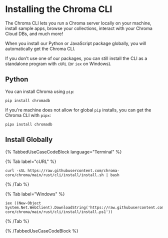 # Installing the Chroma CLI

The Chroma CLI lets you run a Chroma server locally on your machine, install sample apps, browse your collections, interact with your Chroma Cloud DBs, and much more!

When you install our Python or JavaScript package globally, you will automatically get the Chroma CLI.

If you don't use one of our packages, you can still install the CLI as a standalone program with `cURL` (or `iex` on Windows).

## Python

You can install Chroma using `pip`:

```terminal
pip install chromadb
```

If you're machine does not allow for global `pip` installs, you can get the Chroma CLI with `pipx`:

```terminal
pipx install chromadb
```

[//]: # (## JavaScript)

[//]: # ()
[//]: # ({% TabbedUseCaseCodeBlock language="Terminal" %})

[//]: # ()
[//]: # ({% Tab label="yarn" %})

[//]: # (```terminal)

[//]: # (yarn global add chromadb )

[//]: # (```)

[//]: # ({% /Tab %})

[//]: # ()
[//]: # ({% Tab label="npm" %})

[//]: # (```terminal)

[//]: # (npm install -g chromadb)

[//]: # (```)

[//]: # ({% /Tab %})

[//]: # ()
[//]: # ({% Tab label="pnpm" %})

[//]: # (```terminal)

[//]: # (pnpm add -g chromadb )

[//]: # (```)

[//]: # ({% /Tab %})

[//]: # ()
[//]: # ({% Tab label="bun" %})

[//]: # (```terminal)

[//]: # (bun add -g chromadb )

[//]: # (```)

[//]: # ({% /Tab %})

[//]: # ()
[//]: # ({% /TabbedUseCaseCodeBlock %})

## Install Globally

{% TabbedUseCaseCodeBlock language="Terminal" %}

{% Tab label="cURL" %}
```terminal
curl -sSL https://raw.githubusercontent.com/chroma-core/chroma/main/rust/cli/install/install.sh | bash 
```
{% /Tab %}

{% Tab label="Windows" %}
```terminal
iex ((New-Object System.Net.WebClient).DownloadString('https://raw.githubusercontent.com/chroma-core/chroma/main/rust/cli/install/install.ps1'))
```
{% /Tab %}

{% /TabbedUseCaseCodeBlock %}
